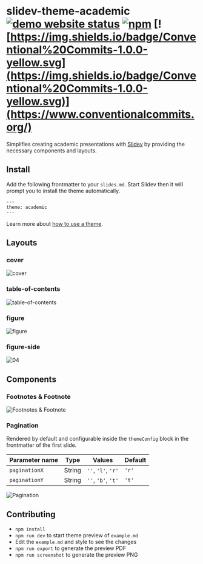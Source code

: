 # slidev-theme-academic [![demo website status](https://img.shields.io/website?down_color=red&up_color=green&label=demo&url=https%3A%2F%2Fslidev-theme-academic.alex-eble.de)](https://slidev-theme-academic.alex-eble.de) [![npm](https://img.shields.io/npm/v/slidev-theme-academic?color=blue)](https://www.npmjs.com/package/slidev-theme-academic) [![https://img.shields.io/badge/Conventional%20Commits-1.0.0-yellow.svg](https://img.shields.io/badge/Conventional%20Commits-1.0.0-yellow.svg)](https://www.conventionalcommits.org/)

Simplifies creating academic presentations with [Slidev](https://github.com/slidevjs/slidev) by providing the necessary components and layouts.

## Install

Add the following frontmatter to your `slides.md`. Start Slidev then it will prompt you to install the theme automatically.

```
---
theme: academic
---
```

Learn more about [how to use a theme](https://sli.dev/themes/use).

## Layouts

### cover

![cover](https://user-images.githubusercontent.com/35292572/156066647-8c38b9f9-745f-4b24-9210-275da430115d.png)

### table-of-contents

![table-of-contents](https://user-images.githubusercontent.com/35292572/156066655-86472854-d618-4802-ad5b-1712b22ad17b.png)

### figure

![figure](https://user-images.githubusercontent.com/35292572/156066665-85553da4-410c-4704-a3d5-a43f465e8fec.png)

### figure-side

![04](https://user-images.githubusercontent.com/35292572/156252099-12a05678-d315-4b86-9540-c5668c4d8335.png)

## Components

### Footnotes & Footnote

![Footnotes & Footnote](https://user-images.githubusercontent.com/35292572/156066705-28c687f0-7d1c-4acb-bfdc-f267d397e7c2.png)

### Pagination

Rendered by default and configurable inside the `themeConfig` block in the frontmatter of the first slide.

| **Parameter name** | **Type** | **Values**         | **Default** |
| ------------------ | -------- | ------------------ | ----------- |
| `paginationX`      | String   | `''`, `'l'`, `'r'` | `'r'`       |
| `paginationY`      | String   | `''`, `'b'`, `'t'` | `'t'`       |

![Pagination](https://user-images.githubusercontent.com/35292572/156066719-86209c2c-c3d3-41d7-ad5a-ced806f7ac46.png)

## Contributing

- `npm install`
- `npm run dev` to start theme preview of `example.md`
- Edit the `example.md` and style to see the changes
- `npm run export` to generate the preview PDF
- `npm run screenshot` to generate the preview PNG
